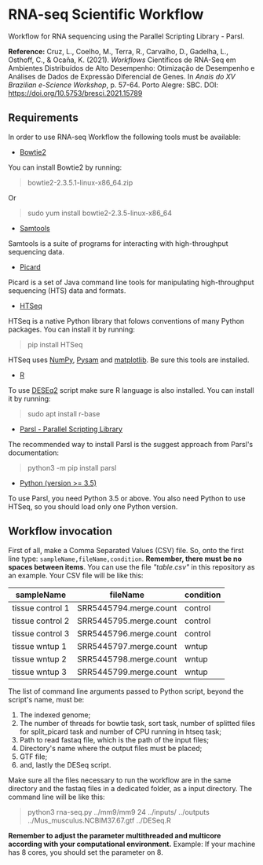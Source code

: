 # RNA-seq Scientific Workflow
Workflow for RNA sequencing using the Parallel Scripting Library - Parsl.

**Reference:** Cruz, L., Coelho, M., Terra, R., Carvalho, D., Gadelha, L., Osthoff, C., & Ocaña, K. (2021). *Workflows* Científicos de RNA-Seq em Ambientes Distribuídos de Alto Desempenho: Otimização de Desempenho e Análises de Dados de Expressão Diferencial de Genes. In *Anais do XV Brazilian e-Science Workshop*, p. 57-64. Porto Alegre: SBC. DOI: https://doi.org/10.5753/bresci.2021.15789

## Requirements

In order to use RNA-seq Workflow the following tools must be available:

- [Bowtie2](http://bowtie-bio.sourceforge.net/bowtie2/index.shtml)

You can install Bowtie2 by running:

> bowtie2-2.3.5.1-linux-x86_64.zip

Or

> sudo yum install bowtie2-2.3.5-linux-x86_64

- [Samtools](http://www.htslib.org/)

Samtools is a suite of programs for interacting with high-throughput sequencing data.

- [Picard](https://github.com/broadinstitute/picard)

Picard is a set of Java command line tools for manipulating high-throughput sequencing (HTS) data and formats.

- [HTSeq](https://htseq.readthedocs.io/en/master/)

HTSeq is a native Python library that folows conventions of many Python packages. You can install it by running:

> pip install HTSeq

HTSeq uses [NumPy](https://numpy.org/), [Pysam](https://github.com/pysam-developers/pysam) and [matplotlib](https://matplotlib.org/). Be sure this tools are installed.

- [R](https://www.r-project.org/)

To use [DESEq2](https://bioconductor.org/packages/release/bioc/html/DESeq2.html) script make sure R language is also installed. You can install it by running:


> sudo apt install r-base

- [Parsl - Parallel Scripting Library](https://parsl.readthedocs.io/en/stable/index.html)

The recommended way to install Parsl is the suggest approach from Parsl's documentation:


> python3 -m pip install parsl

- [Python (version >= 3.5)](https://www.python.org/)

To use Parsl, you need Python 3.5 or above. You also need Python to use HTSeq, so you should load only one Python version.

## Workflow invocation

First of all, make a Comma Separated Values (CSV) file. So, onto the first line type: ``sampleName,fileName,condition``. **Remember, there must be no spaces between items**. You can use the file *"table.csv"* in this repository as an example. Your CSV file will be like this:

   |    sampleName    |     fileName     |condition|
   |------------------|------------------|---------|
   | tissue control 1 | SRR5445794.merge.count | control |
   | tissue control 2 | SRR5445795.merge.count | control |
   | tissue control 3 | SRR5445796.merge.count | control |
   | tissue wntup 1   | SRR5445797.merge.count | wntup   |
   | tissue wntup 2   | SRR5445798.merge.count | wntup   |
   | tissue wntup 3   | SRR5445799.merge.count | wntup   |

The list of command line arguments passed to Python script, beyond the script's name, must be: 

 1. The indexed genome; 
 2. The number of threads for bowtie task, sort task, number of splitted files for split_picard task and number of CPU running in htseq task; 
 3. Path to read fastaq file, which is the path of the input files; 
 4. Directory's name where the output files must be placed;  
 5. GTF file;
 7. and, lastly the DESeq script. 
 
Make sure all the files necessary to run the workflow are in the same directory and the fastaq files in a dedicated folder, as a input directory. The command line will be like this:

> python3 rna-seq.py ../mm9/mm9 24 ../inputs/ ../outputs ../Mus_musculus.NCBIM37.67.gtf ../DESeq.R

**Remember to adjust the parameter multithreaded and multicore according with your computational environment.** 
Example: If your machine has 8 cores, you should set the parameter on 8.

